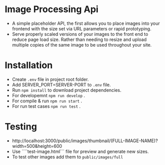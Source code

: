 Image Processing Api
===========================

- A simple placeholder API, the first allows you to place images into your frontend with the size set via URL parameters or rapid prototyping.
- Serve properly scaled versions of your images to the front end to reduce page load size. Rather than needing to resize and upload multiple copies of the same image to be used throughout your site.

Installation 
===========================
- Create ````.env```` file in project root folder.
- Add SERVER_PORT=SERVER-PORT to ````.env```` file.
- Run ````npm install```` to download project dependencies. 
- For developemnt ````npm run develop```` .
- For compile & run  ````npm run start```` .
- For run test cases  ````npm run test```` .

Testing
===========================
- http://localhost:3000/public/images/thumbnail/(FULL-IMAGE-NAME)?width=500&height=600
- Use ````test-image.html``` file for preview and generate new sizes.
- To test other images add them to ````public/images/full````

